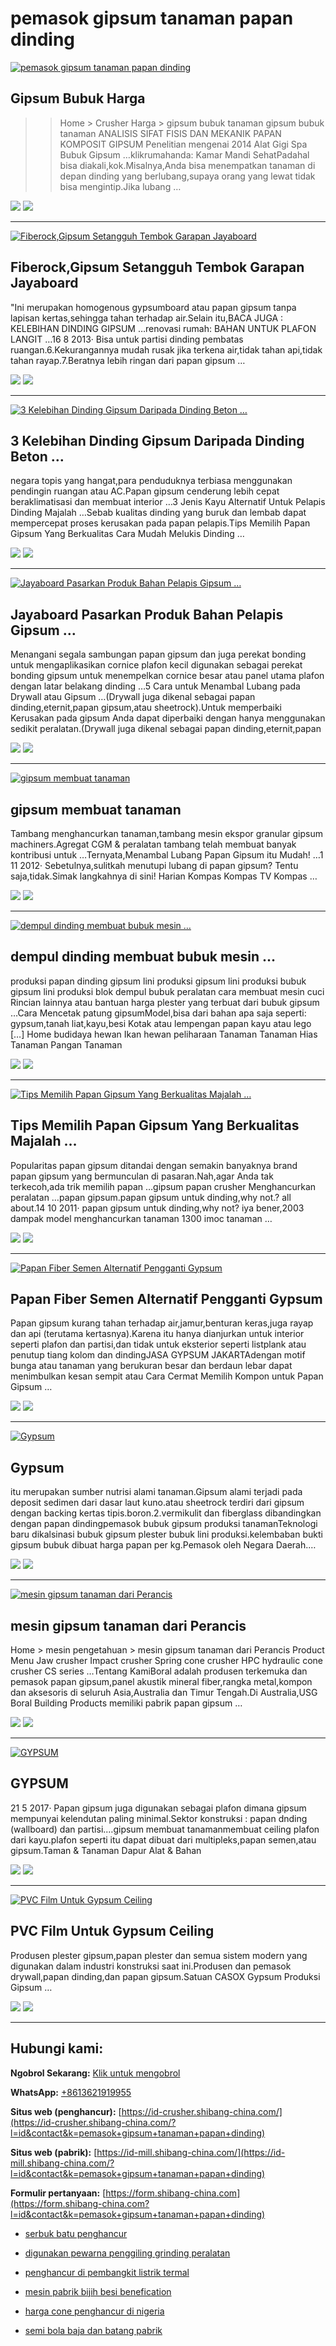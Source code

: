 # pemasok gipsum tanaman papan dinding

<a href="https://swt.shibang-china.com/?l=id&img&k=pemasok+gipsum+tanaman+papan+dinding" target="_blank">![pemasok gipsum tanaman papan dinding](http://static.shibang-china.com/all-800x300/1369.jpg)</a>

## Gipsum Bubuk Harga
>> Home > Crusher Harga > gipsum bubuk tanaman gipsum bubuk tanaman ANALISIS SIFAT FISIS DAN MEKANIK PAPAN KOMPOSIT GIPSUM Penelitian mengenai 2014 Alat Gigi Spa Bubuk Gipsum …klikrumahanda: Kamar Mandi SehatPadahal bisa diakali,kok.Misalnya,Anda bisa menempatkan tanaman di depan dinding yang berlubang,supaya orang yang lewat tidak bisa mengintip.Jika lubang …


<a href="https://whatsapp.shibangsoft.com/WhatsApp.php" target="_blank" title="WhatsApp">![](http://static.shibang-china.com/icon/whatsapp.png)</a> <a href="https://swt.shibang-china.com/?l=id&icon&k=pemasok+gipsum+tanaman+papan+dinding" target="_blank">![](http://static.shibang-china.com/icon/chat-id.png)</a>

---

<a href="https://swt.shibang-china.com/?l=id&img&k=pemasok+gipsum+tanaman+papan+dinding" target="_blank">![Fiberock,Gipsum Setangguh Tembok Garapan Jayaboard](http://static.shibang-china.com/all-800x300/22.jpg)</a>

## Fiberock,Gipsum Setangguh Tembok Garapan Jayaboard
"Ini merupakan homogenous gypsumboard atau papan gipsum tanpa lapisan kertas,sehingga tahan terhadap air.Selain itu,BACA JUGA : KELEBIHAN DINDING GIPSUM …renovasi rumah: BAHAN UNTUK PLAFON LANGIT …16 8 2013· Bisa untuk partisi dinding pembatas ruangan.6.Kekurangannya mudah rusak jika terkena air,tidak tahan api,tidak tahan rayap.7.Beratnya lebih ringan dari papan gipsum …


<a href="https://whatsapp.shibangsoft.com/WhatsApp.php" target="_blank" title="WhatsApp">![](http://static.shibang-china.com/icon/whatsapp.png)</a> <a href="https://swt.shibang-china.com/?l=id&icon&k=pemasok+gipsum+tanaman+papan+dinding" target="_blank">![](http://static.shibang-china.com/icon/chat-id.png)</a>

---

<a href="https://swt.shibang-china.com/?l=id&img&k=pemasok+gipsum+tanaman+papan+dinding" target="_blank">![3 Kelebihan Dinding Gipsum Daripada Dinding Beton …](http://static.shibang-china.com/all-800x300/1262.jpg)</a>

## 3 Kelebihan Dinding Gipsum Daripada Dinding Beton …
negara topis yang hangat,para penduduknya terbiasa menggunakan pendingin ruangan atau AC.Papan gipsum cenderung lebih cepat beraklimatisasi dan membuat interior …3 Jenis Kayu Alternatif Untuk Pelapis Dinding Majalah …Sebab kualitas dinding yang buruk dan lembab dapat mempercepat proses kerusakan pada papan pelapis.Tips Memilih Papan Gipsum Yang Berkualitas Cara Mudah Melukis Dinding …


<a href="https://whatsapp.shibangsoft.com/WhatsApp.php" target="_blank" title="WhatsApp">![](http://static.shibang-china.com/icon/whatsapp.png)</a> <a href="https://swt.shibang-china.com/?l=id&icon&k=pemasok+gipsum+tanaman+papan+dinding" target="_blank">![](http://static.shibang-china.com/icon/chat-id.png)</a>

---

<a href="https://swt.shibang-china.com/?l=id&img&k=pemasok+gipsum+tanaman+papan+dinding" target="_blank">![Jayaboard Pasarkan Produk Bahan Pelapis Gipsum …](http://static.shibang-china.com/all-800x300/748.jpg)</a>

## Jayaboard Pasarkan Produk Bahan Pelapis Gipsum …
Menangani segala sambungan papan gipsum dan juga perekat bonding untuk mengaplikasikan cornice plafon kecil digunakan sebagai perekat bonding gipsum untuk menempelkan cornice besar atau panel utama plafon dengan latar belakang dinding …5 Cara untuk Menambal Lubang pada Drywall atau Gipsum …(Drywall juga dikenal sebagai papan dinding,eternit,papan gipsum,atau sheetrock).Untuk memperbaiki Kerusakan pada gipsum Anda dapat diperbaiki dengan hanya menggunakan sedikit peralatan.(Drywall juga dikenal sebagai papan dinding,eternit,papan


<a href="https://whatsapp.shibangsoft.com/WhatsApp.php" target="_blank" title="WhatsApp">![](http://static.shibang-china.com/icon/whatsapp.png)</a> <a href="https://swt.shibang-china.com/?l=id&icon&k=pemasok+gipsum+tanaman+papan+dinding" target="_blank">![](http://static.shibang-china.com/icon/chat-id.png)</a>

---

<a href="https://swt.shibang-china.com/?l=id&img&k=pemasok+gipsum+tanaman+papan+dinding" target="_blank">![gipsum membuat tanaman](http://static.shibang-china.com/all-800x300/441.jpg)</a>

## gipsum membuat tanaman
Tambang menghancurkan tanaman,tambang mesin ekspor granular gipsum machiners.Agregat CGM & peralatan tambang telah membuat banyak kontribusi untuk …Ternyata,Menambal Lubang Papan Gipsum itu Mudah! …1 11 2012· Sebetulnya,sulitkah menutupi lubang di papan gipsum? Tentu saja,tidak.Simak langkahnya di sini! Harian Kompas Kompas TV Kompas …


<a href="https://whatsapp.shibangsoft.com/WhatsApp.php" target="_blank" title="WhatsApp">![](http://static.shibang-china.com/icon/whatsapp.png)</a> <a href="https://swt.shibang-china.com/?l=id&icon&k=pemasok+gipsum+tanaman+papan+dinding" target="_blank">![](http://static.shibang-china.com/icon/chat-id.png)</a>

---

<a href="https://swt.shibang-china.com/?l=id&img&k=pemasok+gipsum+tanaman+papan+dinding" target="_blank">![dempul dinding membuat bubuk mesin …](http://static.shibang-china.com/all-800x300/975.jpg)</a>

## dempul dinding membuat bubuk mesin …
produksi papan dinding gipsum lini produksi gipsum lini produksi bubuk gipsum lini produksi blok dempul bubuk peralatan cara membuat mesin cuci Rincian lainnya atau bantuan harga plester yang terbuat dari bubuk gipsum …Cara Mencetak patung gipsumModel,bisa dari bahan apa saja seperti: gypsum,tanah liat,kayu,besi Kotak atau lempengan papan kayu atau lego […] Home budidaya hewan Ikan hewan peliharaan Tanaman Tanaman Hias Tanaman Pangan Tanaman


<a href="https://whatsapp.shibangsoft.com/WhatsApp.php" target="_blank" title="WhatsApp">![](http://static.shibang-china.com/icon/whatsapp.png)</a> <a href="https://swt.shibang-china.com/?l=id&icon&k=pemasok+gipsum+tanaman+papan+dinding" target="_blank">![](http://static.shibang-china.com/icon/chat-id.png)</a>

---

<a href="https://swt.shibang-china.com/?l=id&img&k=pemasok+gipsum+tanaman+papan+dinding" target="_blank">![Tips Memilih Papan Gipsum Yang Berkualitas Majalah …](http://static.shibang-china.com/all-800x300/481.jpg)</a>

## Tips Memilih Papan Gipsum Yang Berkualitas Majalah …
Popularitas papan gipsum ditandai dengan semakin banyaknya brand papan gipsum yang bermunculan di pasaran.Nah,agar Anda tak terkecoh,ada trik memilih papan …gipsum papan crusher Menghancurkan peralatan …papan gipsum.papan gipsum untuk dinding,why not.? all about.14 10 2011· papan gipsum untuk dinding,why not? iya bener,2003 dampak model menghancurkan tanaman 1300 imoc tanaman …


<a href="https://whatsapp.shibangsoft.com/WhatsApp.php" target="_blank" title="WhatsApp">![](http://static.shibang-china.com/icon/whatsapp.png)</a> <a href="https://swt.shibang-china.com/?l=id&icon&k=pemasok+gipsum+tanaman+papan+dinding" target="_blank">![](http://static.shibang-china.com/icon/chat-id.png)</a>

---

<a href="https://swt.shibang-china.com/?l=id&img&k=pemasok+gipsum+tanaman+papan+dinding" target="_blank">![Papan Fiber Semen Alternatif Pengganti Gypsum](http://static.shibang-china.com/all-800x300/1029.jpg)</a>

## Papan Fiber Semen Alternatif Pengganti Gypsum
Papan gipsum kurang tahan terhadap air,jamur,benturan keras,juga rayap dan api (terutama kertasnya).Karena itu hanya dianjurkan untuk interior seperti plafon dan partisi,dan tidak untuk eksterior seperti listplank atau penutup tiang kolom dan dindingJASA GYPSUM JAKARTAdengan motif bunga atau tanaman yang berukuran besar dan berdaun lebar dapat menimbulkan kesan sempit atau Cara Cermat Memilih Kompon untuk Papan Gipsum …


<a href="https://whatsapp.shibangsoft.com/WhatsApp.php" target="_blank" title="WhatsApp">![](http://static.shibang-china.com/icon/whatsapp.png)</a> <a href="https://swt.shibang-china.com/?l=id&icon&k=pemasok+gipsum+tanaman+papan+dinding" target="_blank">![](http://static.shibang-china.com/icon/chat-id.png)</a>

---

<a href="https://swt.shibang-china.com/?l=id&img&k=pemasok+gipsum+tanaman+papan+dinding" target="_blank">![Gypsum](http://static.shibang-china.com/all-800x300/1032.jpg)</a>

## Gypsum
itu merupakan sumber nutrisi alami tanaman.Gipsum alami terjadi pada deposit sedimen dari dasar laut kuno.atau sheetrock terdiri dari gipsum dengan backing kertas tipis.boron.2.vermikulit dan fiberglass dibandingkan dengan papan dindingpemasok bubuk gipsum produksi tanamanTeknologi baru dikalsinasi bubuk gipsum plester bubuk lini produksi.kelembaban bukti gipsum bubuk dibuat harga papan per kg.Pemasok oleh Negara Daerah.…


<a href="https://whatsapp.shibangsoft.com/WhatsApp.php" target="_blank" title="WhatsApp">![](http://static.shibang-china.com/icon/whatsapp.png)</a> <a href="https://swt.shibang-china.com/?l=id&icon&k=pemasok+gipsum+tanaman+papan+dinding" target="_blank">![](http://static.shibang-china.com/icon/chat-id.png)</a>

---

<a href="https://swt.shibang-china.com/?l=id&img&k=pemasok+gipsum+tanaman+papan+dinding" target="_blank">![mesin gipsum tanaman dari Perancis](http://static.shibang-china.com/all-800x300/81.jpg)</a>

## mesin gipsum tanaman dari Perancis
Home > mesin pengetahuan > mesin gipsum tanaman dari Perancis Product Menu Jaw crusher Impact crusher Spring cone crusher HPC hydraulic cone crusher CS series …Tentang KamiBoral adalah produsen terkemuka dan pemasok papan gipsum,panel akustik mineral fiber,rangka metal,kompon dan aksesoris di seluruh Asia,Australia dan Timur Tengah.Di Australia,USG Boral Building Products memiliki pabrik papan gipsum …


<a href="https://whatsapp.shibangsoft.com/WhatsApp.php" target="_blank" title="WhatsApp">![](http://static.shibang-china.com/icon/whatsapp.png)</a> <a href="https://swt.shibang-china.com/?l=id&icon&k=pemasok+gipsum+tanaman+papan+dinding" target="_blank">![](http://static.shibang-china.com/icon/chat-id.png)</a>

---

<a href="https://swt.shibang-china.com/?l=id&img&k=pemasok+gipsum+tanaman+papan+dinding" target="_blank">![GYPSUM](http://static.shibang-china.com/all-800x300/1287.jpg)</a>

## GYPSUM
21 5 2017· Papan gipsum juga digunakan sebagai plafon dimana gipsum mempunyai kelendutan paling minimal.Sektor konstruksi : papan dnding (wallboard) dan partisi.…gipsum membuat tanamanmembuat ceiling plafon dari kayu.plafon seperti itu dapat dibuat dari multipleks,papan semen,atau gipsum.Taman & Tanaman Dapur Alat & Bahan


<a href="https://whatsapp.shibangsoft.com/WhatsApp.php" target="_blank" title="WhatsApp">![](http://static.shibang-china.com/icon/whatsapp.png)</a> <a href="https://swt.shibang-china.com/?l=id&icon&k=pemasok+gipsum+tanaman+papan+dinding" target="_blank">![](http://static.shibang-china.com/icon/chat-id.png)</a>

---

<a href="https://swt.shibang-china.com/?l=id&img&k=pemasok+gipsum+tanaman+papan+dinding" target="_blank">![PVC Film Untuk Gypsum Ceiling](http://static.shibang-china.com/all-800x300/1519.jpg)</a>

## PVC Film Untuk Gypsum Ceiling
Produsen plester gipsum,papan plester dan semua sistem modern yang digunakan dalam industri konstruksi saat ini.Produsen dan pemasok drywall,papan dinding,dan papan gipsum.Satuan CASOX Gypsum Produksi Gipsum …

<a href="https://whatsapp.shibangsoft.com/WhatsApp.php" target="_blank" title="WhatsApp">![](http://static.shibang-china.com/icon/whatsapp.png)</a> <a href="https://swt.shibang-china.com/?l=id&icon&k=pemasok+gipsum+tanaman+papan+dinding" target="_blank">![](http://static.shibang-china.com/icon/chat-id.png)</a>

---
## Hubungi kami:

**Ngobrol Sekarang:** [Klik untuk mengobrol](https://swt.shibang-china.com?l=id&contact&k=pemasok+gipsum+tanaman+papan+dinding)

**WhatsApp:**  [+8613621919955](https://whatsapp.shibangsoft.com/WhatsApp.php)

**Situs web (penghancur):** [https://id-crusher.shibang-china.com/](https://id-crusher.shibang-china.com/?l=id&contact&k=pemasok+gipsum+tanaman+papan+dinding)

**Situs web (pabrik):** [https://id-mill.shibang-china.com/](https://id-mill.shibang-china.com/?l=id&contact&k=pemasok+gipsum+tanaman+papan+dinding)

**Formulir pertanyaan:** [https://form.shibang-china.com](https://form.shibang-china.com?l=id&contact&k=pemasok+gipsum+tanaman+papan+dinding)

* [serbuk batu penghancur](../32/serbuk%20batu%20penghancur.md)

* [digunakan pewarna penggiling grinding peralatan](../38/digunakan%20pewarna%20penggiling%20grinding%20peralatan.md)

* [penghancur di pembangkit listrik termal](../39/penghancur%20di%20pembangkit%20listrik%20termal.md)

* [mesin pabrik bijih besi benefication](../35/mesin%20pabrik%20bijih%20besi%20benefication.md)

* [harga cone penghancur di nigeria](../34/harga%20cone%20penghancur%20di%20nigeria.md)

* [semi bola baja dan batang pabrik](../32/semi%20bola%20baja%20dan%20batang%20pabrik.md)